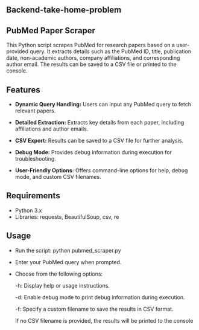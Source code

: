 ## **Backend-take-home-problem**

## **PubMed Paper Scraper**
This Python script scrapes PubMed for research papers based on a user-provided query. It extracts details such as the PubMed ID, title, publication date, non-academic authors, company affiliations, and corresponding author email. The results can be saved to a CSV file or printed to the console.

## **Features**
- **Dynamic Query Handling:** Users can input any PubMed query to fetch relevant papers.

- **Detailed Extraction:** Extracts key details from each paper, including affiliations and author emails.

- **CSV Export:** Results can be saved to a CSV file for further analysis.

- **Debug Mode:** Provides debug information during execution for troubleshooting.

- **User-Friendly Options:** Offers command-line options for help, debug mode, and custom CSV filenames.

## **Requirements**

- Python 3.x
- Libraries: requests, BeautifulSoup, csv, re
## **Usage**
- Run the script:
python pubmed_scraper.py
- Enter your PubMed query when prompted.

- Choose from the following options:

  -h: Display help or usage instructions.
  
  -d: Enable debug mode to print debug information during execution.
  
  -f: Specify a custom filename to save the results in CSV format.
  
  If no CSV filename is provided, the results will be printed to the console
